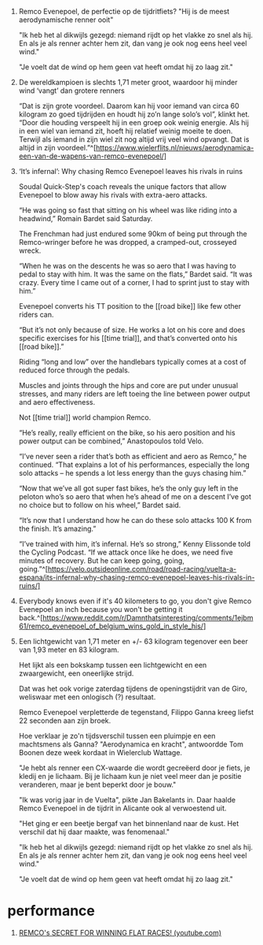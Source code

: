 1. Remco Evenepoel, de perfectie op de tijdritfiets? "Hij is de meest aerodynamische renner ooit"
   
   "Ik heb het al dikwijls gezegd: niemand rijdt op het vlakke zo snel als hij. En als je als renner achter hem zit, dan vang je ook nog eens heel veel wind."
   
   "Je voelt dat de wind op hem geen vat heeft omdat hij zo laag zit." 
2. De wereldkampioen is slechts 1,71 meter groot, waardoor hij minder wind ‘vangt’ dan grotere renners
   
   “Dat is zijn grote voordeel. Daarom kan hij voor iemand van circa 60 kilogram zo goed tijdrijden en houdt hij zo’n lange solo’s vol”, klinkt het. “Door die houding verspeelt hij in een groep ook weinig energie. Als hij in een wiel van iemand zit, hoeft hij relatief weinig moeite te doen. Terwijl als iemand in zijn wiel zit nog altijd vrij veel wind opvangt. Dat is altijd in zijn voordeel.”^[https://www.wielerflits.nl/nieuws/aerodynamica-een-van-de-wapens-van-remco-evenepoel/]
3. ‘It’s infernal’: Why chasing Remco Evenepoel leaves his rivals in ruins
   
   Soudal Quick-Step's coach reveals the unique factors that allow Evenepoel to blow away his rivals with extra-aero attacks.
   
   “He was going so fast that sitting on his wheel was like riding into a headwind,” Romain Bardet said Saturday.
   
   The Frenchman had just endured some 90km of being put through the Remco-wringer before he was dropped, a cramped-out, crosseyed wreck.
   
   “When he was on the descents he was so aero that I was having to pedal to stay with him. It was the same on the flats,” Bardet said. “It was crazy. Every time I came out of a corner, I had to sprint just to stay with him.”
   
   Evenepoel converts his TT position to the [[road bike]] like few other riders can.
   
   “But it’s not only because of size. He works a lot on his core and does specific exercises for his [[time trial]], and that’s converted onto his [[road bike]].”
   
   Riding “long and low” over the handlebars typically comes at a cost of reduced force through the pedals.
   
   Muscles and joints through the hips and core are put under unusual stresses, and many riders are left toeing the line between power output and aero effectiveness.
   
   Not [[time trial]] world champion Remco.
   
   “He’s really, really efficient on the bike, so his aero position and his power output can be combined,” Anastopoulos told Velo.
   
   “I’ve never seen a rider that’s both as efficient and aero as Remco,” he continued. “That explains a lot of his performances, especially the long solo attacks – he spends a lot less energy than the guys chasing him.”
   
   “Now that we’ve all got super fast bikes, he’s the only guy left in the peloton who’s so aero that when he’s ahead of me on a descent I’ve got no choice but to follow on his wheel,” Bardet said.
   
   “It’s now that I understand how he can do these solo attacks 100 K from the finish. It’s amazing.”
   
   “I’ve trained with him, it’s infernal. He’s so strong,” Kenny Elissonde told the Cycling Podcast. “If we attack once like he does, we need five minutes of recovery. But he can keep going, going, going.”^[https://velo.outsideonline.com/road/road-racing/vuelta-a-espana/its-infernal-why-chasing-remco-evenepoel-leaves-his-rivals-in-ruins/]
1. Everybody knows even if it's 40 kilometers to go, you don't give Remco Evenepoel an inch because you won't be getting it back.^[https://www.reddit.com/r/Damnthatsinteresting/comments/1ejbm61/remco_evenepoel_of_belgium_wins_gold_in_style_his/]
2. Een lichtgewicht van 1,71 meter en +/- 63 kilogram tegenover een beer van 1,93 meter en 83 kilogram.
   
   Het lijkt als een bokskamp tussen een lichtgewicht en een zwaargewicht, een oneerlijke strijd.
   
   Dat was het ook vorige zaterdag tijdens de openingstijdrit van de Giro, weliswaar met een onlogisch (?) resultaat.
   
   Remco Evenepoel verpletterde de tegenstand, Filippo Ganna kreeg liefst 22 seconden aan zijn broek.
   
   Hoe verklaar je zo'n tijdsverschil tussen een pluimpje en een machtsmens als Ganna? "Aerodynamica en kracht", antwoordde Tom Boonen deze week kordaat in Wielerclub Wattage.
   
   "Je hebt als renner een CX-waarde die wordt gecreëerd door je fiets, je kledij en je lichaam. Bij je lichaam kun je niet veel meer dan je positie veranderen, maar je bent beperkt door je bouw."
   
   "Ik was vorig jaar in de Vuelta", pikte Jan Bakelants in. Daar haalde Remco Evenepoel in de tijdrit in Alicante ook al verwoestend uit.
   
   "Het ging er een beetje bergaf van het binnenland naar de kust. Het verschil dat hij daar maakte, was fenomenaal."
   
   "Ik heb het al dikwijls gezegd: niemand rijdt op het vlakke zo snel als hij. En als je als renner achter hem zit, dan vang je ook nog eens heel veel wind."
   
   "Je voelt dat de wind op hem geen vat heeft omdat hij zo laag zit."

# performance
1. [REMCO's SECRET FOR WINNING FLAT RACES! (youtube.com)](https://www.youtube.com/watch?app=desktop&v=vzEg4_V2CsA)